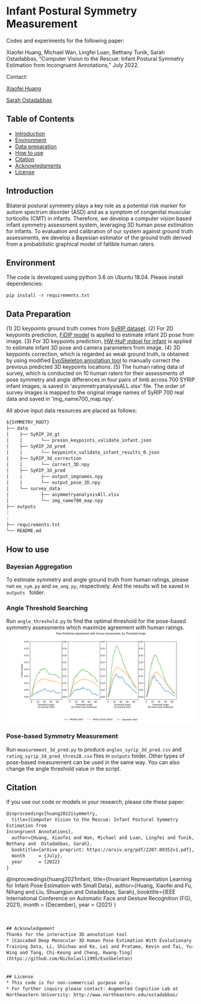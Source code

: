 # Infant Postural Symmetry Measurement

Codes and experiments for the following paper: 

Xiaofei Huang, Michael Wan, Lingfei Luan, Bethany Tunik, Sarah Ostadabbas, “Computer Vision to the Rescue: Infant Postural Symmetry Estimation from Incongruent Annotations," July 2022.

Contact: 

[Xiaofei Huang](xhuang@ece.neu.edu)

[Sarah Ostadabbas](ostadabbas@ece.neu.edu)

## Table of Contents
  * [Introduction](#introduction)
  * [Environment](#environment)
  * [Data preparation](#data-preparation)
  * [How to use](#how-to-use)
  * [Citation](#citation)
  * [Acknowledgments](#acknowledgments)
  * [License](#license)

## Introduction
Bilateral postural symmetry plays a key role as a potential risk marker for autism spectrum disorder (ASD) and as a symptom of congenital muscular torticollis (CMT) in infants. Therefore, we develop a computer vision based infant symmetry assessment system, leveraging 3D human pose estimation for infants.
To evaluation and calibration of our system against ground truth assessments, we develop a Bayesian estimator of the ground truth derived from a probabilistic graphical model of fallible human raters.

## Environment
The code is developed using python 3.6 on Ubuntu 18.04.
Please install dependencies:
   ```
   pip install -r requirements.txt
   ```

## Data Preparation
(1) 2D keypoints ground truth comes from [SyRIP dataset](https://coe.northeastern.edu/Research/AClab/SyRIP/). 
(2) For 2D keypoints prediction, [FiDIP model](https://arxiv.org/abs/2010.06100) is applied to estimate infant 2D pose from image. 
(3) For 3D keypoints prediction, [HW-HuP mdoel for infant](https://arxiv.org/abs/2105.10996) is applied to estimate infant 3D pose and camera parameters from image.
(4) 3D keypoints correction, which is regarded as weak ground truth, is obtained by using modified [EvoSkeleton annotation tool](https://github.com/Nicholasli1995/EvoSkeleton) to manually correct the previous predicted 3D keypoints locations.
(5) The human rating data of survey, which is conducted on 10 human raters for their assessments of pose symmetry and angle differences in four pairs of limb across 700 SYRIP infant images, is saved in 'asymmetryanalysisALL.xlsx' file. 
The order of survey images is mapped to the original image names of SyRIP 700 real data and saved in 'img_name700_map.npy'.

All above input data resources are placed as follows:
   ```
   ${SYMMETRY_ROOT}
   ├── data
   |    ├── SyRIP_2d_gt
   |    |       └── preson_keypoints_validate_infant.json
   |    ├── SyRIP_2d_pred
   |    |       └── keypoints_validate_infant_results_0.json
   |    ├── SyRIP_3d_correction
   |    |       └── correct_3D.npy
   |    ├── SyRIP_3d_pred
   |    |       ├── output_imgnames.npy
   |    |       └── output_pose_3D.npy
   |    └── survey_data
   |            ├── asymmetryanalysisAll.xlsx
   |            └── img_name700_map.npy
   ├── outputs
   :
   :
   ├── requirements.txt
   └── README.md
   
   ```

## How to use

### Bayesian Aggregation
To estimate symmetry and angle ground truth from human ratings, please run `em_sym.py` and `em_ang.py`, respectively. And the results will be saved in `outputs ` folder.

### Angle Threshold Searching
Run `angle_threshold.py` to find the optimal threshold for the pose-based symmetry assessments which maximize agreement with human ratings. 
![thres](images/thres.png)

### Pose-based Symmetry Measurement
Run `measurement_3d_pred.py` to produce `angles_syrip_3d_pred.csv` and `rating_syrip_3d_pred_thres28.csv` files in `outputs` folder. Other types of pose-based measurement can be used in the same way.
You can also change the angle threshold value in the script.

## Citation

If you use our code or models in your research, please cite these paper:

```
@inproceedings{huang2022isymmetry,
  title={Computer Vision to the Rescue: Infant Postural Symmetry Estimation from
Incongruent Annotations},
  author={Huang, Xiaofei and Wan, Michael and Luan, Lingfei and Tunik, Bethany and  Ostadabbas, Sarah},
  booktitle={arXive preprint: https://arxiv.org/pdf/2207.09352v1.pdf},
  month     = {July},
  year      = {2022}
}
``````
@inproceedings{huang2021infant,
  title={Invariant Representation Learning for Infant Pose Estimation with Small Data},
  author={Huang, Xiaofei and Fu, Nihang and Liu, Shuangjun and Ostadabbas, Sarah},
  booktitle={IEEE International Conference on Automatic Face and Gesture Recognition (FG), 2021},
  month     = {December},
  year      = {2021}
}
```


## Acknowledgement
Thanks for the interactive 3D annotation tool
* [Cascaded Deep Monocular 3D Human Pose Estimation With Evolutionary Training Data, Li, Shichao and Ke, Lei and Pratama, Kevin and Tai, Yu-Wing and Tang, Chi-Keung and Cheng, Kwang-Ting](https://github.com/Nicholasli1995/EvoSkeleton)


## License 
* This code is for non-commercial purpose only. 
* For further inquiry please contact: Augmented Cognition Lab at Northeastern University: http://www.northeastern.edu/ostadabbas/ 




